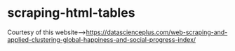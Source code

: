 # scraping-html-tables
Courtesy of this website-->https://datascienceplus.com/web-scraping-and-applied-clustering-global-happiness-and-social-progress-index/
